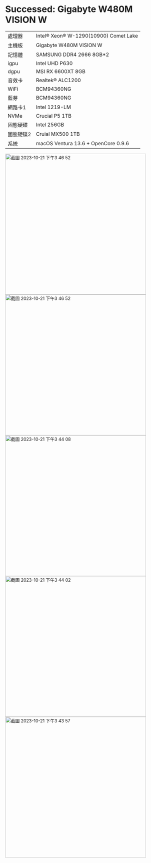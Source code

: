# Successed: Gigabyte W480M VISION W

<table>
  <tr>
    <td>處理器</td><td>Intel® Xeon® W-1290(10900) Comet Lake</td>
  </tr>
  <tr>
    <td>主機板</td><td>Gigabyte W480M VISION W</td>
  </tr>
  <tr>  
    <td>記憶體</td><td>SAMSUNG DDR4 2666 8GB*2</td>
  </tr>
  <tr>
    <td>igpu</td><td>Intel UHD P630</td>
  </tr>
  <tr>
    <td>dgpu</td><td>MSI RX 6600XT 8GB</td>
  </tr>
  <tr>
    <td>音效卡</td><td>Realtek® ALC1200</td>
  </tr>
  <tr>
    <td>WiFi</td><td>BCM94360NG</td>
  </tr>
  <tr>
    <td>藍芽</td><td>BCM94360NG</td>
  </tr>
  <tr>
    <td>網路卡1</td><td>Intel 1219-LM</td>
  </tr>
  <tr>  
    <td>NVMe</td><td>Crucial P5 1TB</td>
  </tr>
  <tr>  
    <td>固態硬碟</td><td>Intel 256GB</td>
  </tr>
  <tr>  
    <td>固態硬碟2</td><td>Cruial MX500 1TB</td>
  </tr>
  <tr>
    <td>系統</td><td>macOS Ventura 13.6 + OpenCore 0.9.6</td>
  </tr>  
</table>


<img width="450" alt="截圖 2023-10-21 下午3 46 52" src="https://github.com/michelle0812/Gigabyte-W480M-Vision-W-Xeon-W1290-10900/assets/79300809/0080e0e1-d178-4cff-8f4f-a6168204132b">
<br>
<img width="450" alt="截圖 2023-10-21 下午3 46 52" src="https://github.com/michelle0812/Gigabyte-W480M-Vision-W-Xeon-W1290-10900/assets/79300809/e806f407-e74b-4db8-b3ec-085a47ecf592">
<br>
<img width="450" alt="截圖 2023-10-21 下午3 44 08" src="https://github.com/michelle0812/Gigabyte-W480M-Vision-W-Xeon-W1290-10900/assets/79300809/5ca5f712-7c52-4375-aa1b-85e795824695"><br>
<img width="450" alt="截圖 2023-10-21 下午3 44 02" src="https://github.com/michelle0812/Gigabyte-W480M-Vision-W-Xeon-W1290-10900/assets/79300809/bf847c65-0dfc-46f5-9a0a-bdd6d2c5f595"><br>
<img width="450" alt="截圖 2023-10-21 下午3 43 57" src="https://github.com/michelle0812/Gigabyte-W480M-Vision-W-Xeon-W1290-10900/assets/79300809/5a939866-f37a-41d9-8c93-8378cd1f74a4"><br>
